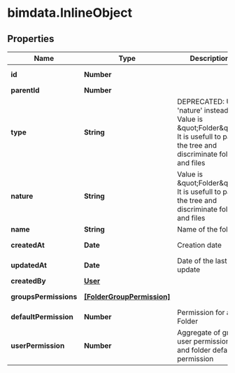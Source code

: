 # bimdata.InlineObject

## Properties

Name | Type | Description | Notes
------------ | ------------- | ------------- | -------------
**id** | **Number** |  | [optional] [readonly] 
**parentId** | **Number** |  | [optional] 
**type** | **String** | DEPRECATED: Use &#39;nature&#39; instead. Value is \&quot;Folder\&quot;. It is usefull to parse the tree and discriminate folders and files | [optional] [readonly] 
**nature** | **String** | Value is \&quot;Folder\&quot;. It is usefull to parse the tree and discriminate folders and files | [optional] [readonly] 
**name** | **String** | Name of the folder | 
**createdAt** | **Date** | Creation date | [optional] [readonly] 
**updatedAt** | **Date** | Date of the last update | [optional] [readonly] 
**createdBy** | [**User**](User.md) |  | [optional] 
**groupsPermissions** | [**[FolderGroupPermission]**](FolderGroupPermission.md) |  | [optional] [readonly] 
**defaultPermission** | **Number** | Permission for a Folder | [optional] 
**userPermission** | **Number** | Aggregate of group user permissions and folder default permission | [optional] [readonly] 


